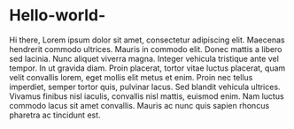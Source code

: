 # Hello-world-
Hi there, Lorem ipsum dolor sit amet, consectetur adipiscing elit. Maecenas hendrerit commodo ultrices. Mauris in commodo elit. Donec mattis a libero sed lacinia. Nunc aliquet viverra magna. Integer vehicula tristique ante vel tempor. In ut gravida diam. Proin placerat, tortor vitae luctus placerat, quam velit convallis lorem, eget mollis elit metus et enim. Proin nec tellus imperdiet, semper tortor quis, pulvinar lacus. Sed blandit vehicula ultrices. Vivamus finibus nisl iaculis, convallis nisl mattis, euismod enim. Nam luctus commodo lacus sit amet convallis. Mauris ac nunc quis sapien rhoncus pharetra ac tincidunt est. 
